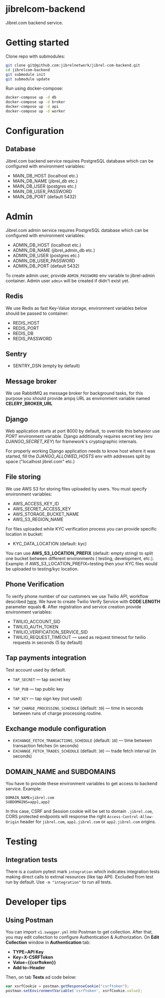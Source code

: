 # jibrelcom-backend

Jibrel.com backend service.

# Getting started

Clone repo with submodules:

```bash
git clone git@github.com:jibrelnetwork/jibrel-com-backend.git
cd jibrelcom-backend
git submodule init
git submodule update
```

Run using docker-compose:

```bash
docker-compose up -d db
docker-compose up -d broker
docker-compose up -d api
docker-compose up -d worker
```

# Configuration

## Database 

Jibrel.com backend service requires PostgreSQL database which can be configured with environment variables:

- MAIN_DB_HOST (localhost etc.)
- MAIN_DB_NAME (jibrel_db etc.)
- MAIN_DB_USER (postgres etc.)
- MAIN_DB_USER_PASSWORD
- MAIN_DB_PORT (default 5432)

# Admin

Jibrel.com admin service requires PostgreSQL database  which can be configured with environment variables:

- ADMIN_DB_HOST (localhost etc.)
- ADMIN_DB_NAME (jibrel_admin_db etc.)
- ADMIN_DB_USER (postgres etc.)
- ADMIN_DB_USER_PASSWORD
- ADMIN_DB_PORT (default 5432)

To create admin user, provide `ADMIN_PASSWORD` env variable to jibrel-admin container. 
Admin user `admin` will be created if didn't exist yet.

## Redis

We use Redis as fast Key-Value storage, environment variables below should be passed to container:
- REDIS_HOST
- REDIS_PORT
- REDIS_DB
- REDIS_PASSWORD

## Sentry

- SENTRY_DSN (empty by default)

## Message broker
We use RabbitMQ as message broker for background tasks, for this purpose you should provide ampq URL as environment variable named **CELERY_BROKER_URL** 

## Django
Web application starts at port 8000 by default, to override this behavior use *PORT* environment variable.
Django additionally requires secret key (env *DJANGO_SECRET_KEY*) for framework's cryptographic internals.   

For properly working Django application needs to know host where it was started, fill the *DJANGO_ALLOWED_HOSTS* env 
with addresses split by space ("localhost jibrel.com" etc.) 

## File storing
We use AWS S3 for storing files uploaded by users. You must specify environment variables:
- AWS_ACCESS_KEY_ID
- AWS_SECRET_ACCESS_KEY
- AWS_STORAGE_BUCKET_NAME
- AWS_S3_REGION_NAME 

For files uploaded while KYC verification process you can provide specific location in bucket:
 - KYC_DATA_LOCATION (default: kyc)
 
 You can use **AWS_S3_LOCATION_PREFIX** (default: empty string) to split one bucket between different environments (
 testing, development, etc.). Example: if AWS_S3_LOCATION_PREFIX=testing then your KYC files would be uploaded to
 testing/kyc location.

## Phone Verification
To verify phone number of our customers we use Twilio API, workflow described 
[here](https://www.twilio.com/docs/verify/api-beta#phone-verification-workflow).
We have to create Twilio Verify Service with **CODE LENGTH** parameter equals **6**.
After registration and service creation provide environment variables:

- TWILIO_ACCOUNT_SID
- TWILIO_AUTH_TOKEN
- TWILIO_VERIFICATION_SERVICE_SID
- TWILIO_REQUEST_TIMEOUT — used as request timeout for twilio requests in seconds (5 by default)

## Tap payments integration

Test account used by default.

- `TAP_SECRET` — tap secret key
- `TAP_PUB` — tap public key
- `TAP_KEY` — tap sign key (not used)

- `TAP_CHARGE_PROCESSING_SCHEDULE` (default: `30`) — time in seconds between runs of charge processing routine.

## Exchange module configuration

- `EXCHANGE_FETCH_TRANSACTIONS_SCHEDULE` (default: `10`) — time between transaction fetches (in seconds)
- `EXCHANGE_FETCH_TRADES_SCHEDULE` (default: `30`) — trade fetch interval (in seconds)

## DOMAIN_NAME and SUBDOMAINS
You have to provide these environment variables to get access to backend service. Example:
```
DOMAIN_NAME=jibrel.com
SUBDOMAINS=app1,app2
```
In this case, CSRF and Session cookie will be set to domain `.jibrel.com`, CORS protected endpoints will response
 the right `Access-Control-Allow-Origin` header for `jibrel.com`, `app1.jibrel.com` or `app2.jibrel.com` origins.

# Testing

## Integration tests

There is a custom pytest mark `integration` which indicates integration tests making direct calls to extrnal resources 
(like tap API). Excluded from test run by default. Use `-m "integration"` to run all tests.


# Developer tips

## Using Postman

You can import `v1.swagger.yml` into Postman to get collection. After that, you may edit collection to configure Authentication & Authorization.
On **Edit Collection** window in **Authentication** tab:
- **TYPE**=**API Key**
- **Key**=**X-CSRFToken**
- **Value**=**{{csrftoken}}**
- **Add to**=**Header**

Then, on tab **Tests** ad code below:
```javascript
var xsrfCookie = postman.getResponseCookie("csrftoken");
postman.setEnvironmentVariable('csrftoken', xsrfCookie.value);
```
